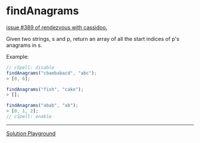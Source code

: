 # findAnagrams

[issue #389 of rendezvous with cassidoo.](https://buttondown.com/cassidoo/archive/if-you-are-interested-in-what-you-do-that-keeps/)

Given two strings, s and p, return an array of all the start indices of p's anagrams in s.

Example:

```ts
// cSpell: disable
findAnagrams("cbaebabacd", "abc");
> [0, 6];

findAnagrams("fish", "cake");
> [];

findAnagrams("abab", "ab");
> [0, 1, 2];
// cSpell: enable
```

---

[Solution Playground](https://tsplay.dev/mxdKbm)

